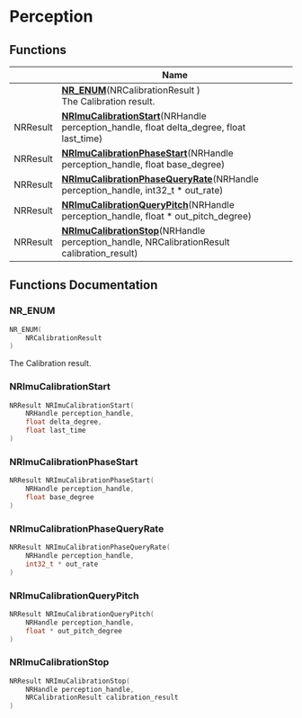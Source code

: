 # Perception



## Functions

|                | Name           |
| -------------- | -------------- |
| | **[NR_ENUM](Files/nr__perception__enterprise_8h.md#function-nr-enum)**(NRCalibrationResult )<br>The Calibration result.  |
| NRResult | **[NRImuCalibrationStart](Files/nr__perception__enterprise_8h.md#function-nrimucalibrationstart)**(NRHandle perception_handle, float delta_degree, float last_time) |
| NRResult | **[NRImuCalibrationPhaseStart](Files/nr__perception__enterprise_8h.md#function-nrimucalibrationphasestart)**(NRHandle perception_handle, float base_degree) |
| NRResult | **[NRImuCalibrationPhaseQueryRate](Files/nr__perception__enterprise_8h.md#function-nrimucalibrationphasequeryrate)**(NRHandle perception_handle, int32_t * out_rate) |
| NRResult | **[NRImuCalibrationQueryPitch](Files/nr__perception__enterprise_8h.md#function-nrimucalibrationquerypitch)**(NRHandle perception_handle, float * out_pitch_degree) |
| NRResult | **[NRImuCalibrationStop](Files/nr__perception__enterprise_8h.md#function-nrimucalibrationstop)**(NRHandle perception_handle, NRCalibrationResult calibration_result) |


## Functions Documentation

### NR_ENUM

```cpp
NR_ENUM(
    NRCalibrationResult 
)
```

The Calibration result. 

### NRImuCalibrationStart

```cpp
NRResult NRImuCalibrationStart(
    NRHandle perception_handle,
    float delta_degree,
    float last_time
)
```


### NRImuCalibrationPhaseStart

```cpp
NRResult NRImuCalibrationPhaseStart(
    NRHandle perception_handle,
    float base_degree
)
```


### NRImuCalibrationPhaseQueryRate

```cpp
NRResult NRImuCalibrationPhaseQueryRate(
    NRHandle perception_handle,
    int32_t * out_rate
)
```


### NRImuCalibrationQueryPitch

```cpp
NRResult NRImuCalibrationQueryPitch(
    NRHandle perception_handle,
    float * out_pitch_degree
)
```


### NRImuCalibrationStop

```cpp
NRResult NRImuCalibrationStop(
    NRHandle perception_handle,
    NRCalibrationResult calibration_result
)
```




